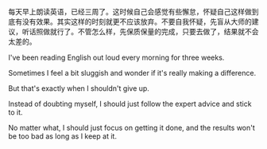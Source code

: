 每天早上朗读英语，已经三周了。这时候自己会感觉有些懈怠，怀疑自己这样做到底有没有效果。其实这样的时刻就更不应该放弃。不要自我怀疑，先盲从大师的建议，听话照做就行了。不管怎么样，先保质保量的完成，只要去做了，结果就不会太差的。

I've been reading English out loud every morning for three weeks.

Sometimes I feel a bit sluggish and wonder if it's really making a difference.

But that's exactly when I shouldn't give up.

Instead of doubting myself, I should just follow the expert advice and stick to it.

No matter what, I should just focus on getting it done, and the results won't be too bad as long as I keep at it.
